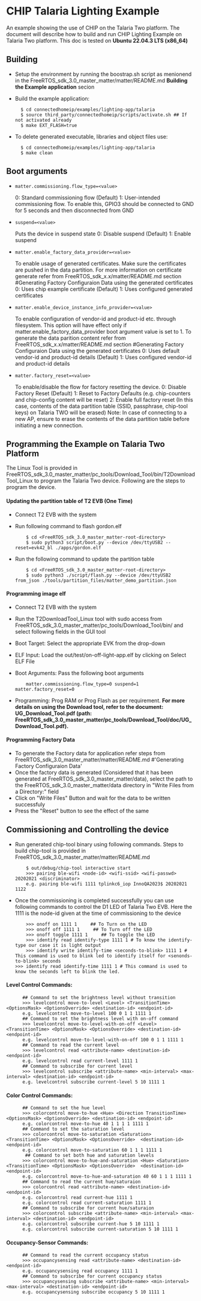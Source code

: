 # CHIP Talaria Lighting Example

An example showing the use of CHIP on the Talaria Two platform. The document will describe how
to build and run CHIP Lighting Example on Talaria Two platform. This doc is tested
on **Ubuntu 22.04.3 LTS (x86_64)**

## Building

-   Setup the environment by running the boostrap.sh script as menionend in the FreeRTOS_sdk_3.0_master_matter/matter/README.md **Building the Example application** secion

-   Build the example application:

          $ cd connectedhomeip/examples/lighting-app/talaria
          $ source third_party/connectedhomeip/scripts/activate.sh ## If not activated already
          $ make EXT_FLASH=true

-   To delete generated executable, libraries and object files use:

          $ cd connectedhomeip/examples/lighting-app/talaria
          $ make clean

## Boot arguments
-   `matter.commissioning.flow_type=<value>`

    0: Standard commissioning flow (Default)
    1: User-intended commissioning flow. To enable this, GPIO3 should be connected to GND for 5 seconds and then disconnected from GND

-   `suspend=<value>`

    Puts the device in suspend state
    0: Disable suspend (Default)
    1: Enable suspend

-   `matter.enable_factory_data_provider=<value>`

    To enable usage of generated certificates. Make sure the certificates are pushed in the data partition. For more information on certificate generate refer from FreeRTOS_sdk_x.x/matter/README.md section #Generating Factory Configuraion Data using the generated certificates
    0: Uses chip example certificate (Default)
    1: Uses configured generated certificates

-   `matter.enable_device_instance_info_provider=<value>`

    To enable configuration of vendor-id and product-id etc. through filesystem. This option will have effect only if matter.enable_factory_data_provider boot argument value is set to 1.
    To generate the data parition content refer from FreeRTOS_sdk_x.x/matter/README.md section #Generating Factory Configuraion Data using the generated certificates
    0: Uses default vendor-id and product-id details (Default)
    1: Uses configured vendor-id and product-id details

-   `matter.factory_reset=<value>`

    To enable/disable the flow for factory resetting the device.
    0: Disable Factory Reset (Default)
    1: Reset to Factory Defaults (e.g. chip-counters and chip-config content will be reset)
    2: Enable full factory reset (In this case, contents of the data partition table (SSID, passphrase, chip-tool keys) on     Talaria TWO will be erased)
       Note: In case of connecting to a new AP, ensure to erase the contents of the data partition table before initiating a new connection.


## Programming the Example on Talaria Two Platform
The Linux Tool is provided in FreeRTOS_sdk_3.0_master_matter/pc_tools/Download_Tool/bin/T2DownloadTool_Linux to program the Talaria Two device. Following are the steps to program the device.

#### Updating the partition table of T2 EVB (One Time)
- Connect T2 EVB with the system
- Run following command to flash gordon.elf

          $ cd <FreeRTOS_sdk_3.0_master_matter-root-directory>
          $ sudo python3 script/boot.py --device /dev/ttyUSB2 --reset=evk42_bl ./apps/gordon.elf
- Run the following command to update the partition table

          $ cd <FreeRTOS_sdk_3.0_master_matter-root-directory>
          $ sudo python3 ./script/flash.py --device /dev/ttyUSB2 from_json ./tools/partition_files/matter_demo_partition.json
          
#### Programming image elf
- Connect T2 EVB with the system
- Run the T2DownloadTool_Linux tool with sudo access from FreeRTOS_sdk_3.0_master_matter/pc_tools/Download_Tool/bin/ and select following fields in the GUI tool
- Boot Target: Select the appropriate EVK from the drop-down
- ELF Input: Load the out/test/on-off-light-app.elf by clicking on Select ELF File
- Boot Arguments: Pass the following boot arguments

          matter.commissioning.flow_type=0 suspend=1 matter.factory_reset=0
- Programming: Prog RAM or Prog Flash as per requirement.
**For more details on using the Download tool, refer to the document: UG_Download_Tool.pdf (path:
FreeRTOS_sdk_3.0_master_matter/pc_tools/Download_Tool/doc/UG_Download_Tool.pdf).**

#### Programming Factory Data
- To generate the Factory data for application refer steps from FreeRTOS_sdk_3.0_master_matter/matter/README.md #'Generating Factory Configuraion Data'
- Once the factory data is generated (Considered that it has been generated at FreeRTOS_sdk_3.0_master_matter/data), select the path to the FreeRTOS_sdk_3.0_master_matter/data directory in "Write Files from a Directory:" field
- Click on "Write Files" Button and wait for the data to be written successfuly
- Press the "Reset" button to see the effect of the same

## Commissioning and Controlling the device
- Run generated chip-tool binary using following commands. Steps to build chip-tool is provided in FreeRTOS_sdk_3.0_master_matter/matter/README.md

          $ out/debug/chip-tool interactive start
          >>> pairing ble-wifi <node-id> <wifi-ssid> <wifi-passwd> 20202021 <discriminator>
          e.g. pairing ble-wifi 1111 tplinkc6_iop InnoQA2023$ 20202021 1122
- Once the commissioning is completed successfully you can use following commands to control the D1 LED of Talaria Two EVB. Here the 1111 is the node-id given at the time of commissioning to the device

          >>> onoff on 1111 1     ## To Turn on the LED
          >>> onoff off 1111 1     ## To Turn off the LED
          >>> onoff toggle 1111 1     ## To toggle the LED
          >>> identify read identify-type 1111 1 # To know the identify-type our case it is light output
          >>> identify write identify-time <seconds-to-blink> 1111 1 # This command is used to blink led to identify itself for <senonds-to-blink> seconds
	  >>> identify read identify-time 1111 1 # This command is used to know the seconds left to blink the led. 


#### Level Control Commands:


          ## Command to set the brightness level without transition
          >>> levelcontrol move-to-level <Level> <TransitionTime> <OptionsMask> <OptionsOverride> <destination-id> <endpoint-id>
          e.g. levelcontrol move-to-level 100 0 1 1 1111 1
          ## Command to set the brightness level with on-off command
          >>> levelcontrol move-to-level-with-on-off <Level> <TransitionTime> <OptionsMask> <OptionsOverride> <destination-id> <endpoint-id>
          e.g. levelcontrol move-to-level-with-on-off 100 0 1 1 1111 1
          ## Command to read the current level
          >>> levelcontrol read <attribute-name> <destination-id> <endpoint-id>
          e.g. levelcontrol read current-level 1111 1
          ## Command to subscribe for current level
          >>> levelcontrol subscribe <attribute-name> <min-interval> <max-interval> <destination-id> <endpoint-id>
          e.g. levelcontrol subscribe current-level 5 10 1111 1


#### Color Control Commands:


          ## Command to set the hue level
          >>> colorcontrol move-to-hue <Hue> <Direction TransitionTime> <OptionsMask> <OptionsOverride> <destination-id> <endpoint-id>
          e.g. colorcontrol move-to-hue 40 1 1 1 1 1111 1
          ## Command to set the saturation level
          >>> colorcontrol move-to-saturation <Saturation> <TransitionTime> <OptionsMask> <OptionsOverride>  <destination-id> <endpoint-id>
          e.g. colorcontrol move-to-saturation 60 1 1 1 1111 1
           ## Command to set both hue and saturation levels
          >>> colorcontrol move-to-hue-and-saturation <Hue> <Saturation> <TransitionTime> <OptionsMask> <OptionsOverride>  <destination-id> <endpoint-id>
          e.g. colorcontrol move-to-hue-and-saturation 40 60 1 1 1 1111 1
          ## Command to read the current hue/saturaion
          >>> colorcontrol read <attribute-name> <destination-id> <endpoint-id>
          e.g. colorcontrol read current-hue 1111 1
          e.g. colorcontrol read current-saturation 1111 1
          ## Command to subscribe for current hue/saturaion
          >>> colorcontrol subscribe <attribute-name> <min-interval> <max-interval> <destination-id> <endpoint-id>
          e.g. colorcontrol subscribe current-hue 5 10 1111 1
          e.g. colorcontrol subscribe current-saturation 5 10 1111 1

#### Occupancy-Sensor Commands:


          ## Command to read the current occupancy status
          >>> occupancysensing read <attribute-name> <destination-id> <endpoint-id>
          e.g. occupancysensing read occupancy 1111 1
          ## Command to subscribe for current occupancy status
          >>> occupancysensing subscribe <attribute-name> <min-interval> <max-interval> <destination-id> <endpoint-id>
          e.g. occupancysensing subscribe occupancy 5 10 1111 1
